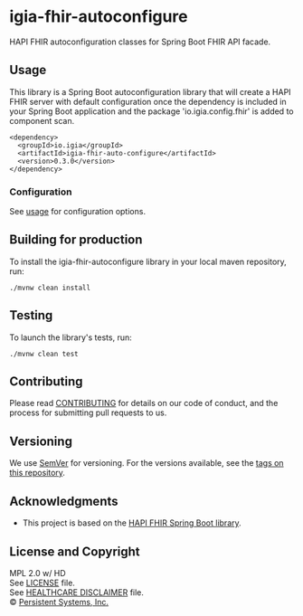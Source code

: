 # igia-fhir-autoconfigure

HAPI FHIR autoconfiguration classes for Spring Boot FHIR API facade.

## Usage

This library is a Spring Boot autoconfiguration library that will create a HAPI FHIR server with default configuration once the dependency is included in your Spring Boot application and the package 'io.igia.config.fhir' is added to component scan.
```
<dependency>
  <groupId>io.igia</groupId>
  <artifactId>igia-fhir-auto-configure</artifactId>
  <version>0.3.0</version>
</dependency>

```

### Configuration

See [usage](https://github.com/igia/igia-fhir-autoconfigure/blob/master/docs/usage.md) for configuration options.


## Building for production

To install the igia-fhir-autoconfigure library in your local maven repository, run:

    ./mvnw clean install

## Testing

To launch the library's tests, run:

    ./mvnw clean test

## Contributing

Please read [CONTRIBUTING](https://igia.github.io/docs/contributing/) for details on our code of conduct, and the process for submitting pull requests to us.

## Versioning

We use [SemVer](http://semver.org/) for versioning. For the versions available, see the [tags on this repository](https://github.com/igia/igia-fhir-autoconfigure/tags).

## Acknowledgments

* This project is based on the [HAPI FHIR Spring Boot library](https://github.com/jamesagnew/hapi-fhir/tree/master/hapi-fhir-spring-boot).

## License and Copyright

MPL 2.0 w/ HD  
See [LICENSE](LICENSE) file.  
See [HEALTHCARE DISCLAIMER](HD.md) file.  
© [Persistent Systems, Inc.](https://www.persistent.com)